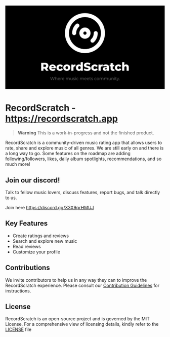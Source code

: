 ![RecordScratch Banner](./public/og-image.png)

# RecordScratch - https://recordscratch.app

> **Warning**
> This is a work-in-progress and not the finished product.

RecordScratch is a community-driven music rating app that allows users to rate, share and explore music of all genres. We are still early on and there is a long way to go. Some features on the roadmap are adding following/followers, likes, daily album spotlights, recommendations, and so much more!

## Join our discord!

Talk to fellow music lovers, discuss features, report bugs, and talk directly to us.

Join here https://discord.gg/X3X9qrHMUJ

## Key Features

-   Create ratings and reviews
-   Search and explore new music
-   Read reviews
-   Customize your profile

## Contributions

We invite contributors to help us in any way they can to improve the RecordScratch experience. Please consult our [Contribution Guidelines](CONTRIBUTING.md) for instructions.

## License

RecordScratch is an open-source project and is governed by the MIT License. For a comprehensive view of licensing details, kindly refer to the [LICENSE](LICENSE.md) file
